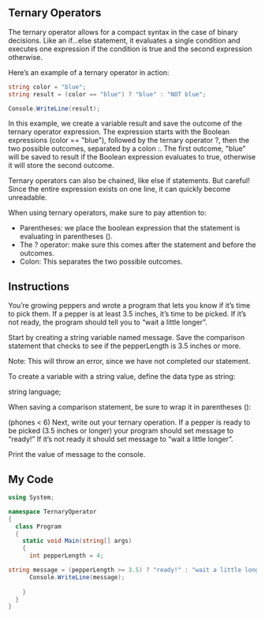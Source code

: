 ## Ternary Operators

The ternary operator allows for a compact syntax in the case of binary decisions. Like an if...else statement, it evaluates a single condition and executes one expression if the condition is true and the second expression otherwise.

Here’s an example of a ternary operator in action:
```c#
string color = "blue";
string result = (color == "blue") ? "blue" : "NOT blue";

Console.WriteLine(result);
```
In this example, we create a variable result and save the outcome of the ternary operator expression. The expression starts with the Boolean expressions (color == "blue"), followed by the ternary operator ?, then the two possible outcomes, separated by a colon :. The first outcome, "blue" will be saved to result if the Boolean expression evaluates to true, otherwise it will store the second outcome.

Ternary operators can also be chained, like else if statements. But careful! Since the entire expression exists on one line, it can quickly become unreadable.

When using ternary operators, make sure to pay attention to:

* Parentheses: we place the boolean expression that the statement is evaluating in parentheses ().
* The ? operator: make sure this comes after the statement and before the outcomes.
* Colon: This separates the two possible outcomes.

## Instructions

You’re growing peppers and wrote a program that lets you know if it’s time to pick them. If a pepper is at least 3.5 inches, it’s time to be picked. If it’s not ready, the program should tell you to “wait a little longer”.

Start by creating a string variable named message. Save the comparison statement that checks to see if the pepperLength is 3.5 inches or more.

Note: This will throw an error, since we have not completed our statement.

To create a variable with a string value, define the data type as string:

string language; 

When saving a comparison statement, be sure to wrap it in parentheses ():

(phones < 6)
Next, write out your ternary operation. If a pepper is ready to be picked (3.5 inches or longer) your program should set message to “ready!” If it’s not ready it should set message to “wait a little longer”.

Print the value of message to the console.

## My Code
```c#
using System;

namespace TernaryOperator
{
  class Program
  {
    static void Main(string[] args)
    {
      int pepperLength = 4;

string message = (pepperLength >= 3.5) ? "ready!" : "wait a little longer";
      Console.WriteLine(message);
      
    }
  }
}

```
